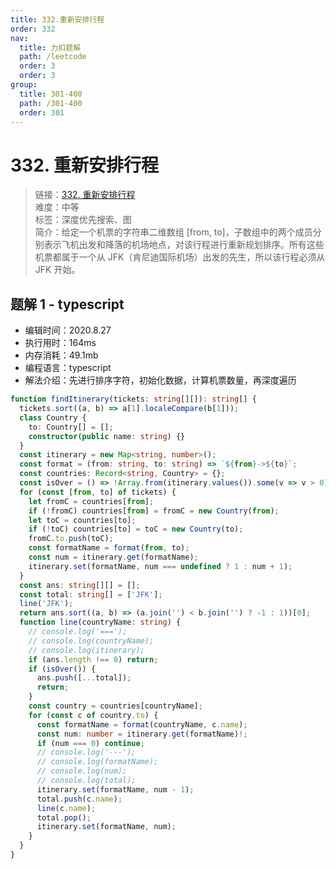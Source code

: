 ```yaml
---
title: 332.重新安排行程
order: 332
nav:
  title: 力扣题解
  path: /leetcode
  order: 3
  order: 3
group:
  title: 301-400
  path: /301-400
  order: 301
---
```


# 332. 重新安排行程

> 链接：[332. 重新安排行程](https://leetcode-cn.com/problems/reconstruct-itinerary/)  
> 难度：中等  
> 标签：深度优先搜索、图  
> 简介：给定一个机票的字符串二维数组 [from, to]，子数组中的两个成员分别表示飞机出发和降落的机场地点，对该行程进行重新规划排序。所有这些机票都属于一个从 JFK（肯尼迪国际机场）出发的先生，所以该行程必须从 JFK 开始。

## 题解 1 - typescript

- 编辑时间：2020.8.27
- 执行用时：164ms
- 内存消耗：49.1mb
- 编程语言：typescript
- 解法介绍：先进行排序字符，初始化数据，计算机票数量，再深度遍历

```typescript
function findItinerary(tickets: string[][]): string[] {
  tickets.sort((a, b) => a[1].localeCompare(b[1]));
  class Country {
    to: Country[] = [];
    constructor(public name: string) {}
  }
  const itinerary = new Map<string, number>();
  const format = (from: string, to: string) => `${from}->${to}`;
  const countries: Record<string, Country> = {};
  const isOver = () => !Array.from(itinerary.values()).some(v => v > 0);
  for (const [from, to] of tickets) {
    let fromC = countries[from];
    if (!fromC) countries[from] = fromC = new Country(from);
    let toC = countries[to];
    if (!toC) countries[to] = toC = new Country(to);
    fromC.to.push(toC);
    const formatName = format(from, to);
    const num = itinerary.get(formatName);
    itinerary.set(formatName, num === undefined ? 1 : num + 1);
  }
  const ans: string[][] = [];
  const total: string[] = ['JFK'];
  line('JFK');
  return ans.sort((a, b) => (a.join('') < b.join('') ? -1 : 1))[0];
  function line(countryName: string) {
    // console.log('===');
    // console.log(countryName);
    // console.log(itinerary);
    if (ans.length !== 0) return;
    if (isOver()) {
      ans.push([...total]);
      return;
    }
    const country = countries[countryName];
    for (const c of country.to) {
      const formatName = format(countryName, c.name);
      const num: number = itinerary.get(formatName)!;
      if (num === 0) continue;
      // console.log('---');
      // console.log(formatName);
      // console.log(num);
      // console.log(total);
      itinerary.set(formatName, num - 1);
      total.push(c.name);
      line(c.name);
      total.pop();
      itinerary.set(formatName, num);
    }
  }
}
```
